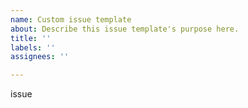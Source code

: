 ```yaml
---
name: Custom issue template
about: Describe this issue template's purpose here.
title: ''
labels: ''
assignees: ''

---
```


issue
